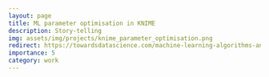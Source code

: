 ```yaml
---
layout: page
title: ML parameter optimisation in KNIME
description: Story-telling
img: assets/img/projects/knime_parameter_optimisation.png
redirect: https://towardsdatascience.com/machine-learning-algorithms-and-the-art-of-hyperparameter-selection-279d3b04c281
importance: 5
category: work
---
```

